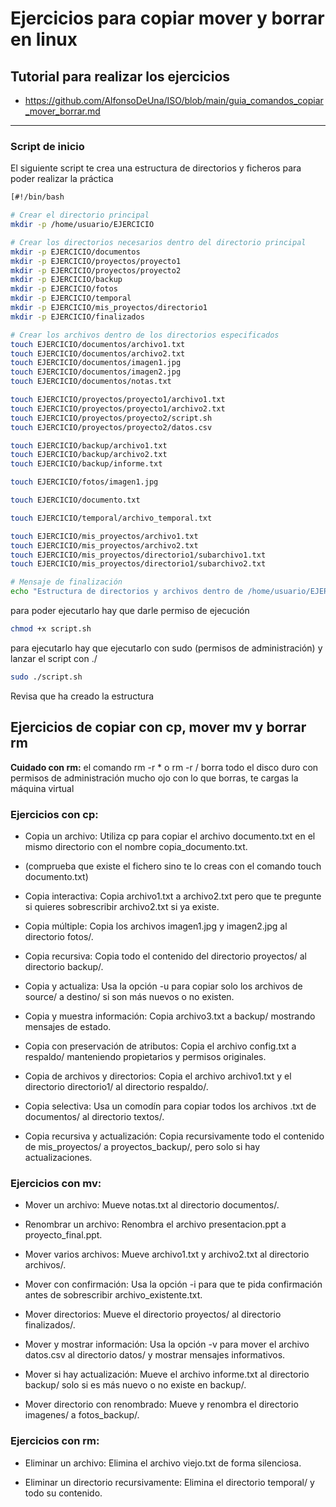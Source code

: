 # Ejercicios para copiar mover y borrar en linux

## Tutorial para realizar los ejercicios

* https://github.com/AlfonsoDeUna/ISO/blob/main/guia_comandos_copiar_mover_borrar.md

---

### Script de inicio
El siguiente script te crea una estructura de directorios y ficheros para poder realizar la práctica

```bash
[#!/bin/bash

# Crear el directorio principal
mkdir -p /home/usuario/EJERCICIO

# Crear los directorios necesarios dentro del directorio principal
mkdir -p EJERCICIO/documentos
mkdir -p EJERCICIO/proyectos/proyecto1
mkdir -p EJERCICIO/proyectos/proyecto2
mkdir -p EJERCICIO/backup
mkdir -p EJERCICIO/fotos
mkdir -p EJERCICIO/temporal
mkdir -p EJERCICIO/mis_proyectos/directorio1
mkdir -p EJERCICIO/finalizados

# Crear los archivos dentro de los directorios especificados
touch EJERCICIO/documentos/archivo1.txt
touch EJERCICIO/documentos/archivo2.txt
touch EJERCICIO/documentos/imagen1.jpg
touch EJERCICIO/documentos/imagen2.jpg
touch EJERCICIO/documentos/notas.txt

touch EJERCICIO/proyectos/proyecto1/archivo1.txt
touch EJERCICIO/proyectos/proyecto1/archivo2.txt
touch EJERCICIO/proyectos/proyecto2/script.sh
touch EJERCICIO/proyectos/proyecto2/datos.csv

touch EJERCICIO/backup/archivo1.txt
touch EJERCICIO/backup/archivo2.txt
touch EJERCICIO/backup/informe.txt

touch EJERCICIO/fotos/imagen1.jpg

touch EJERCICIO/documento.txt

touch EJERCICIO/temporal/archivo_temporal.txt

touch EJERCICIO/mis_proyectos/archivo1.txt
touch EJERCICIO/mis_proyectos/archivo2.txt
touch EJERCICIO/mis_proyectos/directorio1/subarchivo1.txt
touch EJERCICIO/mis_proyectos/directorio1/subarchivo2.txt

# Mensaje de finalización
echo "Estructura de directorios y archivos dentro de /home/usuario/EJERCICIO creada exitosamente."](https://github.com/AlfonsoDeUna/ISO/blob/main/guia_comandos_copiar_mover_borrar.md)
```

para poder ejecutarlo hay que darle permiso de ejecución
```bash
chmod +x script.sh
```

para ejecutarlo hay que ejecutarlo con sudo (permisos de administración) y lanzar el script con ./

```bash
sudo ./script.sh
```

Revisa que ha creado la estructura

## Ejercicios de copiar con cp, mover mv y borrar rm

 **Cuidado con rm:** el comando rm -r * o rm -r / borra todo el disco duro con permisos de administración mucho ojo con lo que borras, te cargas la máquina virtual

### Ejercicios con cp:

* Copia un archivo: Utiliza cp para copiar el archivo documento.txt en el mismo directorio con el nombre copia_documento.txt.
* (comprueba que existe el fichero sino te lo creas con el comando touch documento.txt)

* Copia interactiva: Copia archivo1.txt a archivo2.txt pero que te pregunte si quieres sobrescribir archivo2.txt si ya existe.

* Copia múltiple: Copia los archivos imagen1.jpg y imagen2.jpg al directorio fotos/.

* Copia recursiva: Copia todo el contenido del directorio proyectos/ al directorio backup/.

* Copia y actualiza: Usa la opción -u para copiar solo los archivos de source/ a destino/ si son más nuevos o no existen.

* Copia y muestra información: Copia archivo3.txt a backup/ mostrando mensajes de estado.

* Copia con preservación de atributos: Copia el archivo config.txt a respaldo/ manteniendo propietarios y permisos originales.

* Copia de archivos y directorios: Copia el archivo archivo1.txt y el directorio directorio1/ al directorio respaldo/.

* Copia selectiva: Usa un comodín para copiar todos los archivos .txt de documentos/ al directorio textos/.

* Copia recursiva y actualización: Copia recursivamente todo el contenido de mis_proyectos/ a proyectos_backup/, pero solo si hay actualizaciones.


### Ejercicios con mv:

* Mover un archivo: Mueve notas.txt al directorio documentos/.

* Renombrar un archivo: Renombra el archivo presentacion.ppt a proyecto_final.ppt.

* Mover varios archivos: Mueve archivo1.txt y archivo2.txt al directorio archivos/.

* Mover con confirmación: Usa la opción -i para que te pida confirmación antes de sobrescribir archivo_existente.txt.

* Mover directorios: Mueve el directorio proyectos/ al directorio finalizados/.

* Mover y mostrar información: Usa la opción -v para mover el archivo datos.csv al directorio datos/ y mostrar mensajes informativos.

* Mover si hay actualización: Mueve el archivo informe.txt al directorio backup/ solo si es más nuevo o no existe en backup/.

* Mover directorio con renombrado: Mueve y renombra el directorio imagenes/ a fotos_backup/.


### Ejercicios con rm:

* Eliminar un archivo: Elimina el archivo viejo.txt de forma silenciosa.

* Eliminar un directorio recursivamente: Elimina el directorio temporal/ y todo su contenido.
